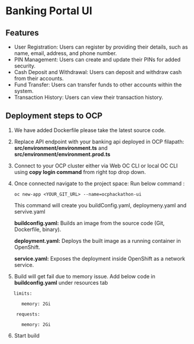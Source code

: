 # Banking Portal UI  


## Features

- User Registration: Users can register by providing their details, such as name, email, address, and phone number.
- PIN Management: Users can create and update their PINs for added security.
- Cash Deposit and Withdrawal: Users can deposit and withdraw cash from their accounts.
- Fund Transfer: Users can transfer funds to other accounts within the system.
- Transaction History: Users can view their transaction history.


## Deployment steps to OCP

1. We have added Dockerfile please take the latest source code.

2. Replace API endpoint with your banking api deployed in OCP
   filapath: **src/environment/environment.ts** and **src/environment/environment.prod.ts**

3. Connect to your OCP cluster either via Web OC CLI or local OC CLI using **copy login command** from right top drop down.
4. Once connected navigate to the project space:
   Run below command :

   ```oc new-app <YOUR_GIT_URL> --name=ocphackathon-ui```

   This command will create you buildConfig.yaml, deploymeny.yaml and servive.yaml

   **buildconfig.yaml:** Builds an image from the source code (Git, Dockerfile, binary).
   
   **deployment.yaml:** Deploys the built image as a running container in OpenShift.
   
   **service.yaml:** Exposes the deployment inside OpenShift as a network service.

5. Build will get fail due to memory issue.
   Add below code in **buildconfig.yaml** under resources tab
```
   limits:
   
      memory: 2Gi
   
    requests:
   
      memory: 2Gi
```

6. Start build
